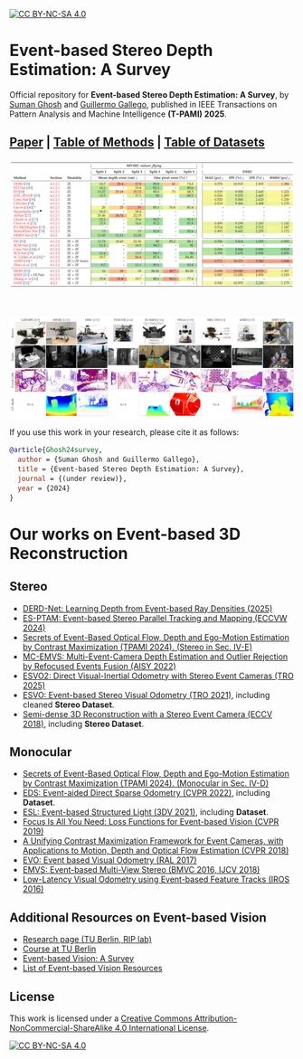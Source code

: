 [![CC BY-NC-SA 4.0][cc-by-nc-sa-shield]][cc-by-nc-sa]

# Event-based Stereo Depth Estimation: A Survey

Official repository for **Event-based Stereo Depth Estimation: A Survey**, by [Suman Ghosh](https://www.linkedin.com/in/suman-ghosh-a8762576/) and [Guillermo Gallego](http://www.guillermogallego.es), published in IEEE Transactions on Pattern Analysis and Machine Intelligence **(T-PAMI) 2025**.
<h2 align="left">
  
[Paper](https://arxiv.org/pdf/2409.17680) 
| [Table of Methods](https://docs.google.com/spreadsheets/d/1DfmVXdg3H9iaLpkXNm5ygB6ald9dK0ggO0rUDXEDTXE)
| [Table of Datasets](https://docs.google.com/spreadsheets/d/1DfmVXdg3H9iaLpkXNm5ygB6ald9dK0ggO0rUDXEDTXE/edit#gid=1539773438&range=A1)
</h2>

[![s](images/EventStereoSurvey_EvalTable.png)](https://docs.google.com/spreadsheets/d/1DfmVXdg3H9iaLpkXNm5ygB6ald9dK0ggO0rUDXEDTXE)

<br/><br/>
[![s](images/EventStereoSurvey_Datasets.jpg)](https://docs.google.com/spreadsheets/d/1DfmVXdg3H9iaLpkXNm5ygB6ald9dK0ggO0rUDXEDTXE/edit#gid=1539773438&range=A1)

If you use this work in your research, please cite it as follows:

```bibtex
@article{Ghosh24survey,
  author = {Suman Ghosh and Guillermo Gallego},  
  title = {Event-based Stereo Depth Estimation: A Survey},
  journal = {(under review)},
  year = {2024}
}
```

# Our works on Event-based 3D Reconstruction

## Stereo
<!-- Stereo Event-based Spatial AI (2025). PhD Thesis at TU Berlin. -->
* [DERD-Net: Learning Depth from Event-based Ray Densities (2025)](https://arxiv.org/pdf/2504.15863)
* [ES-PTAM: Event-based Stereo Parallel Tracking and Mapping (ECCVW 2024)](https://github.com/tub-rip/ES-PTAM)
* [Secrets of Event-Based Optical Flow, Depth and Ego-Motion Estimation by Contrast Maximization (TPAMI 2024). (Stereo in Sec. IV-E)](https://doi.org/10.1109/TPAMI.2024.3396116)
* [MC-EMVS: Multi-Event-Camera Depth Estimation and Outlier Rejection by Refocused Events Fusion (AISY 2022)](https://github.com/tub-rip/dvs_mcemvs)
* [ESVO2: Direct Visual-Inertial Odometry with Stereo Event Cameras (TRO 2025)](https://github.com/NAIL-HNU/ESVO2)
* [ESVO: Event-based Stereo Visual Odometry (TRO 2021)](https://sites.google.com/view/esvo-project-page/home), including cleaned **Stereo Dataset**.
* [Semi-dense 3D Reconstruction with a Stereo Event Camera (ECCV 2018)](https://rpg.ifi.uzh.ch/ECCV18_stereo_davis.html), including **Stereo Dataset**.

## Monocular
* [Secrets of Event-Based Optical Flow, Depth and Ego-Motion Estimation by Contrast Maximization (TPAMI 2024). (Monocular in Sec. IV-D)](https://doi.org/10.1109/TPAMI.2024.3396116)
* [EDS: Event-aided Direct Sparse Odometry (CVPR 2022)](https://rpg.ifi.uzh.ch/eds.html), including **Dataset**.
* [ESL: Event-based Structured Light (3DV 2021)](https://rpg.ifi.uzh.ch/esl.html), including **Dataset**.
* [Focus Is All You Need: Loss Functions for Event-based Vision (CVPR 2019)](http://rpg.ifi.uzh.ch/docs/CVPR19_Gallego.pdf)
* [A Unifying Contrast Maximization Framework for Event Cameras, with Applications to Motion, Depth and Optical Flow Estimation (CVPR 2018)](http://rpg.ifi.uzh.ch/docs/CVPR18_Gallego.pdf)
* [EVO: Event based Visual Odometry (RAL 2017)](https://github.com/uzh-rpg/rpg_dvs_evo_open/)
* [EMVS: Event-based Multi-View Stereo (BMVC 2016, IJCV 2018)](https://github.com/uzh-rpg/rpg_emvs)
* [Low-Latency Visual Odometry using Event-based Feature Tracks (IROS 2016)](https://youtu.be/RDu5eldW8i8)


## Additional Resources on Event-based Vision
* [Research page (TU Berlin, RIP lab)](https://sites.google.com/view/guillermogallego/research/event-based-vision)
* [Course at TU Berlin](https://sites.google.com/view/guillermogallego/teaching/event-based-robot-vision)
* [Event-based Vision: A Survey](http://rpg.ifi.uzh.ch/docs/EventVisionSurvey.pdf)
* [List of Event-based Vision Resources](https://github.com/uzh-rpg/event-based_vision_resources)


## License

This work is licensed under a
[Creative Commons Attribution-NonCommercial-ShareAlike 4.0 International License][cc-by-nc-sa].

[![CC BY-NC-SA 4.0][cc-by-nc-sa-image]][cc-by-nc-sa]

[cc-by-nc-sa]: http://creativecommons.org/licenses/by-nc-sa/4.0/
[cc-by-nc-sa-image]: https://licensebuttons.net/l/by-nc-sa/4.0/88x31.png
[cc-by-nc-sa-shield]: https://img.shields.io/badge/License-CC%20BY--NC--SA%204.0-lightgrey.svg
